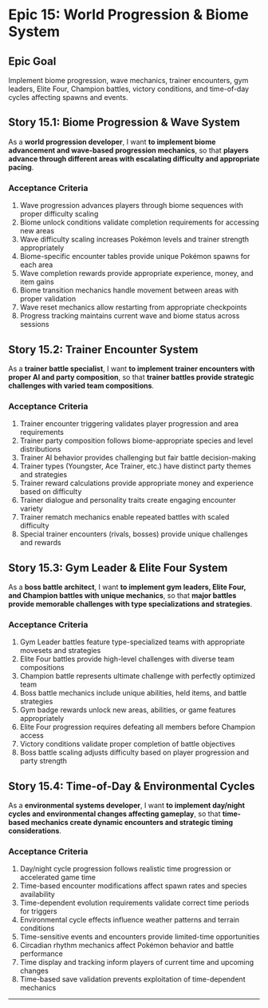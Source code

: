 # Epic 15: World Progression & Biome System

## Epic Goal
Implement biome progression, wave mechanics, trainer encounters, gym leaders, Elite Four, Champion battles, victory conditions, and time-of-day cycles affecting spawns and events.

## Story 15.1: Biome Progression & Wave System
As a **world progression developer**,
I want **to implement biome advancement and wave-based progression mechanics**,
so that **players advance through different areas with escalating difficulty and appropriate pacing**.

### Acceptance Criteria
1. Wave progression advances players through biome sequences with proper difficulty scaling
2. Biome unlock conditions validate completion requirements for accessing new areas
3. Wave difficulty scaling increases Pokémon levels and trainer strength appropriately
4. Biome-specific encounter tables provide unique Pokémon spawns for each area
5. Wave completion rewards provide appropriate experience, money, and item gains
6. Biome transition mechanics handle movement between areas with proper validation
7. Wave reset mechanics allow restarting from appropriate checkpoints
8. Progress tracking maintains current wave and biome status across sessions

## Story 15.2: Trainer Encounter System
As a **trainer battle specialist**,
I want **to implement trainer encounters with proper AI and party composition**,
so that **trainer battles provide strategic challenges with varied team compositions**.

### Acceptance Criteria
1. Trainer encounter triggering validates player progression and area requirements
2. Trainer party composition follows biome-appropriate species and level distributions
3. Trainer AI behavior provides challenging but fair battle decision-making
4. Trainer types (Youngster, Ace Trainer, etc.) have distinct party themes and strategies
5. Trainer reward calculations provide appropriate money and experience based on difficulty
6. Trainer dialogue and personality traits create engaging encounter variety
7. Trainer rematch mechanics enable repeated battles with scaled difficulty
8. Special trainer encounters (rivals, bosses) provide unique challenges and rewards

## Story 15.3: Gym Leader & Elite Four System
As a **boss battle architect**,
I want **to implement gym leaders, Elite Four, and Champion battles with unique mechanics**,
so that **major battles provide memorable challenges with type specializations and strategies**.

### Acceptance Criteria
1. Gym Leader battles feature type-specialized teams with appropriate movesets and strategies
2. Elite Four battles provide high-level challenges with diverse team compositions
3. Champion battle represents ultimate challenge with perfectly optimized team
4. Boss battle mechanics include unique abilities, held items, and battle strategies
5. Gym badge rewards unlock new areas, abilities, or game features appropriately
6. Elite Four progression requires defeating all members before Champion access
7. Victory conditions validate proper completion of battle objectives
8. Boss battle scaling adjusts difficulty based on player progression and party strength

## Story 15.4: Time-of-Day & Environmental Cycles
As a **environmental systems developer**,
I want **to implement day/night cycles and environmental changes affecting gameplay**,
so that **time-based mechanics create dynamic encounters and strategic timing considerations**.

### Acceptance Criteria
1. Day/night cycle progression follows realistic time progression or accelerated game time
2. Time-based encounter modifications affect spawn rates and species availability
3. Time-dependent evolution requirements validate correct time periods for triggers
4. Environmental cycle effects influence weather patterns and terrain conditions
5. Time-sensitive events and encounters provide limited-time opportunities
6. Circadian rhythm mechanics affect Pokémon behavior and battle performance
7. Time display and tracking inform players of current time and upcoming changes
8. Time-based save validation prevents exploitation of time-dependent mechanics

---
